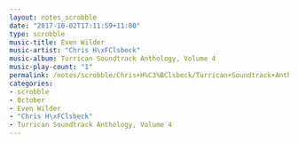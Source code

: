 ```yaml
---
layout: notes_scrobble
date: "2017-10-02T17:11:59+11:00"
type: scrobble
music-title: Even Wilder
music-artist: "Chris H\xFClsbeck"
music-album: Turrican Soundtrack Anthology, Volume 4
music-play-count: "1"
permalink: /notes/scrobble/Chris+H%C3%BClsbeck/Turrican+Soundtrack+Anthology%2C+Volume+4/d3f584d01b1bb162b4142ad630965062a26949d8.html
categories:
- scrobble
- October
- Even Wilder
- "Chris H\xFClsbeck"
- Turrican Soundtrack Anthology, Volume 4
---
```

